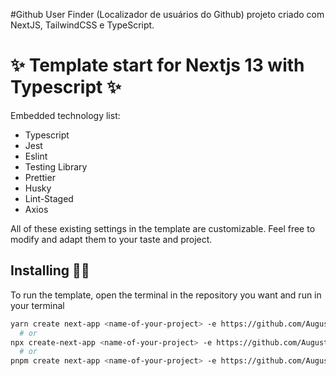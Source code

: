 #Github User Finder (Localizador de usuários do Github) projeto criado com NextJS, TailwindCSS e TypeScript.
# ✨ Template start for Nextjs 13 with Typescript ✨

Embedded technology list:

- Typescript
- Jest
- Eslint
- Testing Library
- Prettier
- Husky
- Lint-Staged
- Axios

All of these existing settings in the template are customizable. Feel free to modify and
adapt them to your taste and project.

## Installing 👨‍💻

To run the template, open the terminal in the repository you want and run in your terminal

```bash
yarn create next-app <name-of-your-project> -e https://github.com/AugustoTI/template-next-ts
  # or
npx create-next-app <name-of-your-project> -e https://github.com/AugustoTI/template-next-ts
  # or
pnpm create next-app <name-of-your-project> -e https://github.com/AugustoTI/template-next-ts
```
